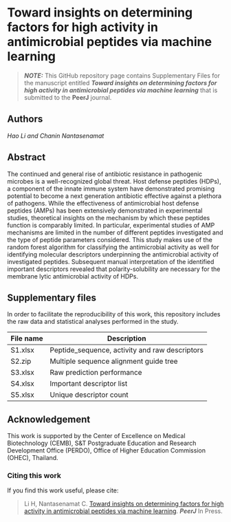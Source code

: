 # Toward insights on determining factors for high activity in antimicrobial peptides via machine learning

> **_NOTE:_** This GitHub repository page contains Supplementary Files for the manuscript entitled ***Toward insights on determining factors for high activity in antimicrobial peptides via machine learning*** that is submitted to the **PeerJ** journal.

## Authors
*Hao Li and Chanin Nantasenamat*

## Abstract
The continued and general rise of antibiotic resistance in pathogenic microbes is a well-recognized global threat. Host defense peptides (HDPs), a component of the innate immune system have demonstrated promising potential to become a next generation antibiotic effective against a plethora of pathogens. While the effectiveness of antimicrobial host defense peptides (AMPs) has been extensively demonstrated in experimental studies, theoretical insights on the mechanism by which these peptides function is comparably limited. In particular, experimental studies of AMP mechanisms are limited in the number of different peptides investigated and the type of peptide parameters considered. This study makes use of the random forest algorithm for classifying the antimicrobial activity as well for identifying molecular descriptors underpinning the antimicrobial activity of investigated peptides. Subsequent manual interpretation of the identified important descriptors revealed that polarity-solubility are necessary for the membrane lytic antimicrobial activity of HDPs.

## Supplementary files
In order to facilitate the reproducibility of this work, this repository includes the raw data and statistical analyses performed in the study.

File name | Description
--- | ---
S1.xlsx | Peptide_sequence, activity and raw descriptors
S2.zip | Multiple sequence alignment guide tree
S3.xlsx | Raw prediction performance
S4.xlsx | Important descriptor list
S5.xlsx | Unique descriptor count

## Acknowledgement
This work is supported by the Center of Excellence on Medical Biotechnology (CEMB), S&T Postgraduate Education and Research Development Office (PERDO), Office of Higher Education Commission (OHEC), Thailand.

### Citing this work
If you find this work useful, please cite:

> Li H, Nantasenamat C. 
[Toward insights on determining factors for high activity in antimicrobial peptides via machine learning](http://www.peerj.com). ***PeerJ*** 
In Press.

